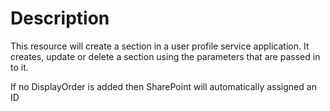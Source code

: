 ﻿# Description

This resource will create a section in a user profile service application. It
creates, update or delete a section using the parameters that are passed in to
it.

If no DisplayOrder is added then SharePoint will automatically assigned an ID
